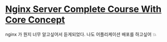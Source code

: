 # [Nginx Server Complete Course With Core Concept](https://www.youtube.com/watch?v=D5grhfkjjXE)


nginx 가 뭔지 너무 알고싶어서 듣게되었다.
나도 어플리케이션 배포를 하고싶어 :boom: